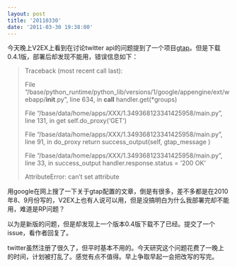```yaml
---
layout: post
title: '20110330'
date: '2011-03-30 19:38:00'
---
```


<p>今天晚上V2EX上看到在讨论twitter api的问题提到了一个项目<a href="http://code.google.com/p/gtap/">gtap</a>。但是下载0.4.1版，部署后却发现不能用，错误信息如下：</p>

<blockquote>
<p>Traceback (most recent call last):</p>
<p>File &#8220;/base/python_runtime/python_lib/versions/1/google/appengine/ext/webapp/<strong>init</strong>.py&#8221;, line 634, in <strong>call</strong>
    handler.get(*groups)</p>
<p>File &#8220;/base/data/home/apps/XXX/1.349368123341425958/main.py&#8221;, line 131, in get
    self.do_proxy(&#8216;GET&#8217;)</p>
<p>File &#8220;/base/data/home/apps/XXX/1.349368123341425958/main.py&#8221;, line 91, in do_proxy
    return success_output(self, gtap_message )</p>
<p>File &#8220;/base/data/home/apps/XXX/1.349368123341425958/main.py&#8221;, line 33, in success_output
    handler.response.status = &#8216;200 OK&#8217;</p>
<p>AttributeError: can&#8217;t set attribute</p>
</blockquote>

<p>用google在网上搜了一下关于gtap配置的文章，倒是有很多，差不多都是在2010年8、9月份写的，V2EX上也有人说可以用，但是没搞明白为什么我部署完却不能用，难道是RP问题？</p>

<p>以为是新版的问题，但是却发现上一个版本0.4版下载不了已经。提交了一个issue，看作者回复了。</p>

<p>twitter虽然注册了很久了，但平时基本不用的。今天研究这个问题花费了一晚上的时间，计划被打乱了。感觉有点不值得。早上争取早起一会把改写的写完。</p>